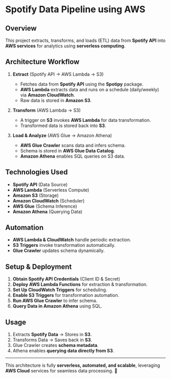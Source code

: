# **Spotify Data Pipeline using AWS**

## **Overview**
This project extracts, transforms, and loads (ETL) data from **Spotify API** into **AWS services** for analytics using **serverless computing**.

## **Architecture Workflow**
1. **Extract** (Spotify API → AWS Lambda → S3)
   - Fetches data from **Spotify API** using the **Spotipy** package.
   - **AWS Lambda** extracts data and runs on a schedule (daily/weekly) via **Amazon CloudWatch**.
   - Raw data is stored in **Amazon S3**.

2. **Transform** (AWS Lambda → S3)
   - A trigger on **S3** invokes **AWS Lambda** for data transformation.
   - Transformed data is stored back into **S3**.

3. **Load & Analyze** (AWS Glue → Amazon Athena)
   - **AWS Glue Crawler** scans data and infers schema.
   - Schema is stored in **AWS Glue Data Catalog**.
   - **Amazon Athena** enables SQL queries on S3 data.

## **Technologies Used**
- **Spotify API** (Data Source)
- **AWS Lambda** (Serverless Compute)
- **Amazon S3** (Storage)
- **Amazon CloudWatch** (Scheduler)
- **AWS Glue** (Schema Inference)
- **Amazon Athena** (Querying Data)

## **Automation**
- **AWS Lambda & CloudWatch** handle periodic extraction.
- **S3 Triggers** invoke transformation automatically.
- **Glue Crawler** updates schema dynamically.

## **Setup & Deployment**
1. **Obtain Spotify API Credentials** (Client ID & Secret)
2. **Deploy AWS Lambda Functions** for extraction & transformation.
3. **Set Up CloudWatch Triggers** for scheduling.
4. **Enable S3 Triggers** for transformation automation.
5. **Run AWS Glue Crawler** to infer schema.
6. **Query Data in Amazon Athena** using SQL.

## **Usage**
1. Extracts **Spotify Data** → Stores in **S3**.
2. Transforms Data → Saves back in **S3**.
3. Glue Crawler creates **schema metadata**.
4. Athena enables **querying data directly from S3**.

---
This architecture is fully **serverless, automated, and scalable**, leveraging **AWS Cloud** services for seamless data processing. 🚀
